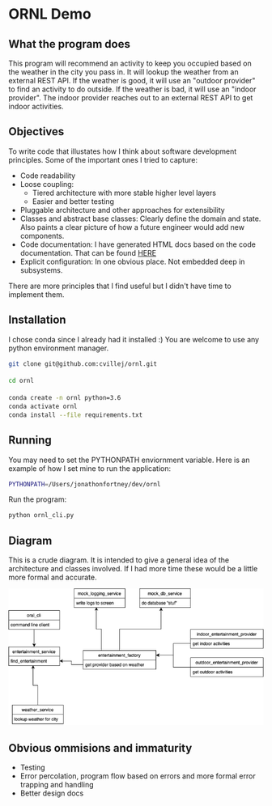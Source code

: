# ORNL Demo

## What the program does
This program will recommend an activity to keep you occupied based on the weather in the city you pass in.  It will lookup the weather from an external REST API.  If the weather is good, it will use an "outdoor provider" to find an activity to do outside.  If the weather is bad, it will use an "indoor provider".  The indoor provider reaches out to an external REST API to get indoor activities.

## Objectives
To write code that illustates how I think about software development principles.  Some of the important ones I tried to capture:

* Code readability
* Loose coupling:
    * Tiered architecture with more stable higher level layers
    * Easier and better testing
* Pluggable architecture and other approaches for extensibility
* Classes and abstract base classes: Clearly define the domain and state.  Also paints a clear picture of how a future engineer would add new components.
* Code documentation: I have generated HTML docs based on the code documentation.  That can be found [HERE](./docs/_build/html/index.html)
* Explicit configuration: In one obvious place.  Not embedded deep in subsystems.


There are more principles that I find useful but I didn't have time to implement them.

## Installation
I chose conda since I already had it installed :) You are welcome to use any python environment manager.
```bash
git clone git@github.com:cvillej/ornl.git

cd ornl

conda create -n ornl python=3.6
conda activate ornl
conda install --file requirements.txt
```

## Running
You may need to set the PYTHONPATH enviornment variable.  Here is an example of how I set mine to run the application:
```bash
PYTHONPATH=/Users/jonathonfortney/dev/ornl
```

Run the program:
```bash
python ornl_cli.py
```


## Diagram
This is a crude diagram.  It is intended to give a general idea of the architecture and classes involved.  If I had more time these would be a little more formal and accurate.

![image info](./docs/ornl-diagram.png)

## Obvious ommisions and immaturity
* Testing
* Error percolation, program flow based on errors and more formal error trapping and handling
* Better design docs



